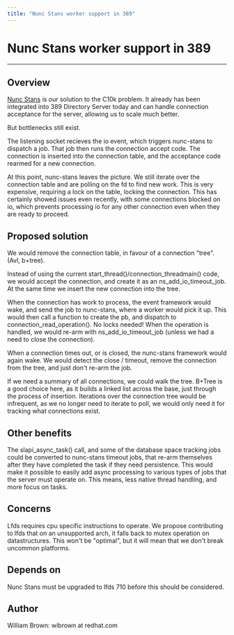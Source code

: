 ```yaml
---
title: "Nunc Stans worker support in 389"
---
```


# Nunc Stans worker support in 389
-----------------------------------

Overview
--------

[Nunc Stans](nunc-stans.html) is our solution to the C10k problem. It already has
been integrated into 389 Directory Server today and can handle connection acceptance
for the server, allowing us to scale much better.

But bottlenecks still exist.

The listening socket recieves the io event, which triggers nunc-stans to dispatch a job.
That job then runs the connection accept code. The connection is inserted into the
connection table, and the acceptance code rearmed for a new connection.

At this point, nunc-stans leaves the picture. We still iterate over the connection
table and are polling on the fd to find new work. This is very expensive, requiring
a lock on the table, locking the connection. This has certainly showed issues even
recently, with some connections blocked on io, which prevents processing io for
any other connection even when they are ready to proceed.

Proposed solution
-----------------

We would remove the connection table, in favour of a connection "tree". (Avl, b+tree).

Instead of using the current start_thread()/connection_threadmain() code, we would
accept the connection, and create it as an  ns_add_io_timeout_job. At the same time
we insert the new connection into the tree.

When the connection has work to process, the event framework would wake, and send
the job to nunc-stans, where a worker would pick it up. This would then call a
function to create the pb, and dispatch to connection_read_operation(). No locks
needed! When the operation is handled, we would re-arm with ns_add_io_timeout_job
(unless we had a need to close the connection).

When a connection times out, or is closed, the nunc-stans framework would again
wake. We would detect the close / timeout, remove the connection from the tree,
and just don't re-arm the job.

If we need a summary of all connections, we could walk the tree. B+Tree is a good
choice here, as it builds a linked list across the base, just through the process
of insertion. Iterations over the connection tree would be infrequent, as we no
longer need to iterate to poll, we would only need it for tracking what connections
exist.

Other benefits
--------------

The slapi_async_task() call, and some of the database space tracking jobs could
be converted to nunc-stans timeout jobs, that re-arm themselves after they
have completed the task if they need persistence. This would make it possible
to easily add async processing to various types of jobs that the server must
operate on. This means, less native thread handling, and more focus on tasks.

Concerns
--------

Lfds requires cpu specific instructions to operate. We propose contributing to lfds
that on an unsupported arch, it falls back to mutex operation on datastructures.
This won't be "optimal", but it will mean that we don't break uncommon platforms.

Depends on
----------

Nunc Stans must be upgraded to lfds 710 before this should be considered.

Author
------

William Brown:  wibrown at redhat.com
